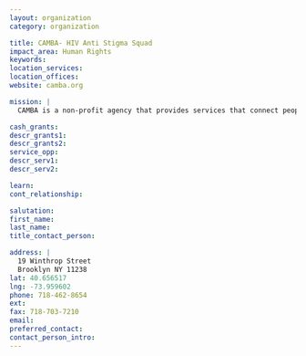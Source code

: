 ```yaml
---
layout: organization
category: organization

title: CAMBA- HIV Anti Stigma Squad
impact_area: Human Rights
keywords: 
location_services: 
location_offices: 
website: camba.org

mission: |
  CAMBA is a non-profit agency that provides services that connect people with opportunities to enhance their quality of life.

cash_grants: 
descr_grants1: 
descr_grants2: 
service_opp: 
descr_serv1: 
descr_serv2: 

learn: 
cont_relationship: 

salutation: 
first_name: 
last_name: 
title_contact_person: 

address: |
  19 Winthrop Street  
  Brooklyn NY 11238
lat: 40.656517
lng: -73.959602
phone: 718-462-8654
ext: 
fax: 718-703-7210
email: 
preferred_contact: 
contact_person_intro: 
---
```

